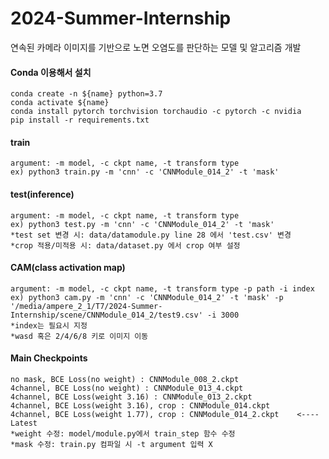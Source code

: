 # 2024-Summer-Internship
연속된 카메라 이미지를 기반으로 노면 오염도를 판단하는 모델 및 알고리즘 개발

#### Conda 이용해서 설치
```shell
conda create -n ${name} python=3.7
conda activate ${name}
conda install pytorch torchvision torchaudio -c pytorch -c nvidia
pip install -r requirements.txt
```

#### train
```shell
argument: -m model, -c ckpt name, -t transform type
ex) python3 train.py -m 'cnn' -c 'CNNModule_014_2' -t 'mask'
```

#### test(inference)
```shell
argument: -m model, -c ckpt name, -t transform type
ex) python3 test.py -m 'cnn' -c 'CNNModule_014_2' -t 'mask'
*test set 변경 시: data/datamodule.py line 28 에서 'test.csv' 변경
*crop 적용/미적용 시: data/dataset.py 에서 crop 여부 설정
```

#### CAM(class activation map)
```shell
argument: -m model, -c ckpt name, -t transform type -p path -i index
ex) python3 cam.py -m 'cnn' -c 'CNNModule_014_2' -t 'mask' -p '/media/ampere_2_1/T7/2024-Summer-Internship/scene/CNNModule_014_2/test9.csv' -i 3000
*index는 필요시 지정
*wasd 혹은 2/4/6/8 키로 이미지 이동
```

#### Main Checkpoints
```shell
no mask, BCE Loss(no weight) : CNNModule_008_2.ckpt
4channel, BCE Loss(no weight) : CNNModule_013_4.ckpt
4channel, BCE Loss(weight 3.16) : CNNModule_013_2.ckpt
4channel, BCE Loss(weight 3.16), crop : CNNModule_014.ckpt
4channel, BCE Loss(weight 1.77), crop : CNNModule_014_2.ckpt    <---- Latest
*weight 수정: model/module.py에서 train_step 함수 수정
*mask 수정: train.py 컴파일 시 -t argument 입력 X
```

